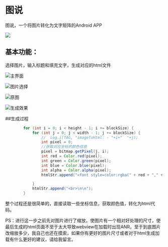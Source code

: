 # 图说
图说，一个将图片转化为文字矩阵的Android APP

![](https://github.com/EggUncle/Demo/blob/master/markdownimg/Screenshot_20170504-000628.png?raw=true) 

## 基本功能：
选择图片，输入标题和填充文字，生成对应的html文件

![主界面](https://github.com/EggUncle/Demo/blob/master/markdownimg/Screenshot_20170503-005042.png?raw=true  "主界面")

![图片选择](https://github.com/EggUncle/Demo/blob/master/markdownimg/Screenshot_20170503-010912.png?raw=true  "图片选择")


![原图](https://github.com/EggUncle/Demo/blob/master/markdownimg/845046073.jpg?raw=true  "原图")

![生成效果](https://github.com/EggUncle/Demo/blob/master/markdownimg/Screenshot_20170503-005054.png?raw=true  "生成效果")



##生成过程
```java
        for (int i = 0; i < height - 1; i += blockSize) {
            for (int j = 0; j < width - 1; j += blockSize) {
                //  Log.i(TAG, "imageToHtml: - "+i+"  "+j);
                int pixel = 0;
                //获取对应坐标的颜色信息
                pixel = bitmap.getPixel(j, i);
                int red = Color.red(pixel);
                int green = Color.green(pixel);
                int blue = Color.blue(pixel);
                int alpha = Color.alpha(pixel);
                htmlStr.append("<font style=color:rgba(" + red + "," + green + "," + blue + "," + alpha + ") >" + chars[n++ % content.length()] + "</font>");

            }
            htmlStr.append("<br>\n\n");
        }
```
整个过程还是很简单的，直接读取一些坐标信息，获取颜色值，转化为html代码。

PS：进行这一步之前先对图片进行了缩放，使图片有一个相对好处理的尺寸，使最后生成的html页面不至于太大导致webview在加载时出现ANR，至于到底图片改缩放多少，我自己也还在摸索，如果你有更好的图片尺寸或者对于html生成加载有什么更好的建议，请给我留言。
